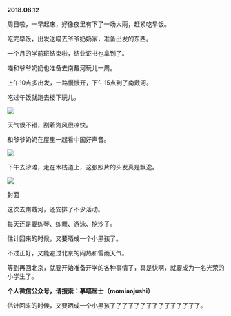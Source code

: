 
          
            
**2018.08.12**

周日啦，一早起床，好像夜里有下了一场大雨，赶紧吃早饭。

吃完早饭，出发送喵去爷爷奶奶家，准备出发的东西。

一个月的学前班结束啦，结业证书也拿到了。

喵和爷爷奶奶也准备去南戴河玩儿一周。

上午10点多出发，一路慢慢开，下午15点到了南戴河。

吃过午饭就跑去楼下玩儿。




![](//upload-images.jianshu.io/upload_images/51001-134050b128dc7b95.JPG)




天气很不错，刮着海风很凉快。

和爷爷奶奶在屋里一起看中国好声音。




![](//upload-images.jianshu.io/upload_images/51001-bffd145151233a9b.JPG)




下午去沙滩，走在木栈道上，这张照片的头发真是飘逸。




![](//upload-images.jianshu.io/upload_images/51001-b6a17b0a598cee38.JPG)

封面


这次去南戴河，还安排了不少活动。

每天还是要练琴、练舞、游泳、挖沙子。

估计回来的时候，又要晒成一个小黑孩了。

不过正好，又能避过北京的闷热和雷雨天气。

等到再回北京，就要开始准备开学的各种事情了，真是快啊，就要成为一名光荣的小学生了。


**个人微信公众号，请搜索：摹喵居士（momiaojushi）**

估计回来的时候，又要晒成一个小黑孩了了了了了了了了了了了了了了了。

          
        
